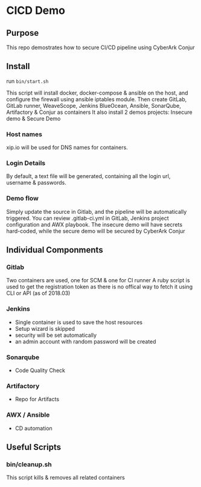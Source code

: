 # CICD Demo

## Purpose
This repo demostrates how to secure CI/CD pipeline using CyberArk Conjur

## Install

run `bin/start.sh`

This script will install docker, docker-compose & ansible on the host, and configure the firewall using ansible iptables module.
Then create GitLab, GitLab runner, WeaveScope, Jenkins BlueOcean, Ansible, SonarQube, Artifactory & Conjur as containers
It also install 2 demos projects: Insecure demo & Secure Demo

### Host names
xip.io will be used for DNS names for containers.


### Login Details
By default, a text file will be generated, containing all the login url, username & passwords.

### Demo flow

Simply update the source in Gitlab, and the pipeline will be automatically triggered.
You can review .gitlab-ci.yml in GitLab, Jenkins project configuration and AWX playbook.
The insecure demo will have secrets hard-coded, while the secure demo will be secured by CyberArk Conjur


## Individual Componments

### Gitlab

Two containers are used, one for SCM & one for CI runner
A ruby script is used to get the registration token as there is no offical way to fetch it using CLI or API (as of 2018.03)

### Jenkins

- Single container is used to save the host resources
- Setup wizard is skipped
- security will be set automatically
- an admin account with random password will be created 

### Sonarqube

- Code Quality Check


### Artifactory

- Repo for Artifacts

### AWX / Ansible

- CD automation



## Useful Scripts

### bin/cleanup.sh
This script kills & removes all related containers


